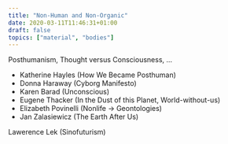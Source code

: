 ```yaml
---
title: "Non-Human and Non-Organic"
date: 2020-03-11T11:46:31+01:00
draft: false
topics: ["material", "bodies"]
---
```


Posthumanism, Thought versus Consciousness, ...

- Katherine Hayles (How We Became Posthuman)
- Donna Haraway (Cyborg Manifesto)
- Karen Barad (Unconscious)
- Eugene Thacker (In the Dust of this Planet, World-without-us)
- Elizabeth Povinelli (Nonlife → Geontologies)
- Jan Zalasiewicz (The Earth After Us)

Lawerence Lek (Sinofuturism)